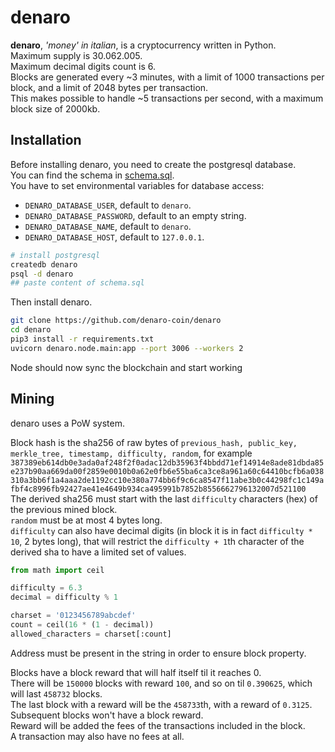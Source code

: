 # denaro

**denaro**, _'money' in italian_, is a cryptocurrency written in Python.  
Maximum supply is 30.062.005.  
Maximum decimal digits count is 6.  
Blocks are generated every ~3 minutes, with a limit of 1000 transactions per block, and a limit of 2048 bytes per transaction.  
This makes possible to handle ~5 transactions per second, with a maximum block size of 2000kb.  

## Installation

Before installing denaro, you need to create the postgresql database.  
You can find the schema in [schema.sql](schema.sql).  
You have to set environmental variables for database access:
- `DENARO_DATABASE_USER`, default to `denaro`.  
- `DENARO_DATABASE_PASSWORD`, default to an empty string.  
- `DENARO_DATABASE_NAME`, default to `denaro`.  
- `DENARO_DATABASE_HOST`, default to `127.0.0.1`.  


```bash
# install postgresql
createdb denaro
psql -d denaro
## paste content of schema.sql
```

Then install denaro.  

```bash
git clone https://github.com/denaro-coin/denaro
cd denaro
pip3 install -r requirements.txt
uvicorn denaro.node.main:app --port 3006 --workers 2
```

Node should now sync the blockchain and start working


## Mining

denaro uses a PoW system.  

Block hash is the sha256 of raw bytes of `previous_hash, public_key, merkle_tree, timestamp, difficulty, random`, for example `387389eb614db0e3ada0af248f2f0adac12db35963f4bbdd71ef14914e8ade81dbda85e237b90aa669da00f2859e0010b0a62e0fb6e55ba6ca3ce8a961a60c64410bcfb6a038310a3bb6f1a4aaa2de1192cc10e380a774bb6f9c6ca8547f11abe3b0c44298fc1c149afbf4c8996fb92427ae41e4649b934ca495991b7852b8556662796132007d521100`  
The derived sha256 must start with the last `difficulty` characters (hex) of the previous mined block.  
`random` must be at most 4 bytes long.  
`difficulty` can also have decimal digits (in block it is in fact `difficulty * 10`, 2 bytes long), that will restrict the `difficulty + 1`th character of the derived sha to have a limited set of values.  
```python
from math import ceil

difficulty = 6.3
decimal = difficulty % 1

charset = '0123456789abcdef'
count = ceil(16 * (1 - decimal))
allowed_characters = charset[:count]
```

Address must be present in the string in order to ensure block property.  

Blocks have a block reward that will half itself til it reaches 0.  
There will be `150000` blocks with reward `100`, and so on til `0.390625`, which will last `458732` blocks.   
The last block with a reward will be the `458733`th, with a reward of `0.3125`.  
Subsequent blocks won't have a block reward.  
Reward will be added the fees of the transactions included in the block.  
A transaction may also have no fees at all.  
